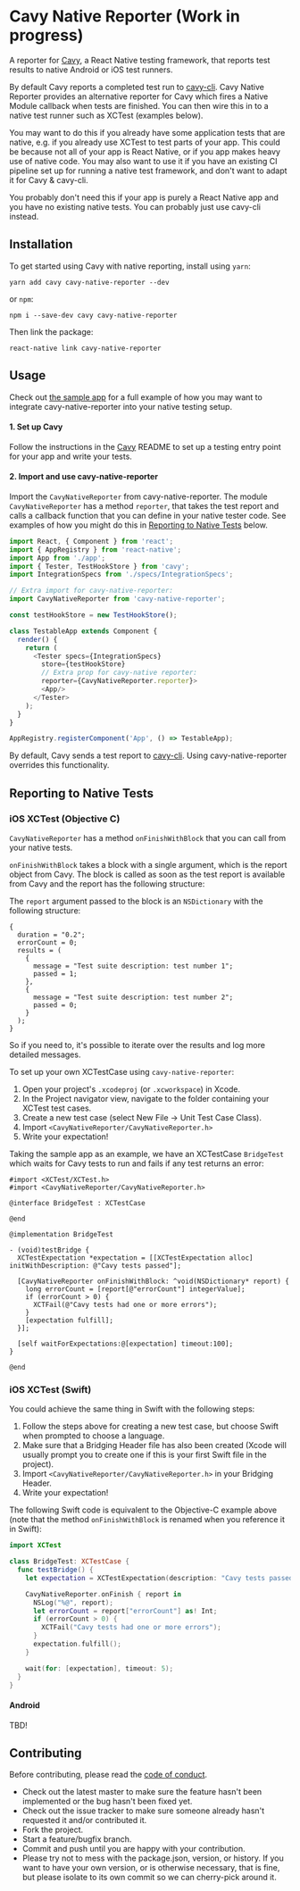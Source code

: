 # Cavy Native Reporter (Work in progress)
A reporter for [Cavy], a React Native testing framework, that reports test
results to native Android or iOS test runners.

By default Cavy reports a completed test run to [cavy-cli][cli].
Cavy Native Reporter provides an alternative reporter for Cavy which fires
a Native Module callback when tests are finished. You can then wire this
in to a native test runner such as XCTest (examples below).

You may want to do this if you already have some application tests that are 
native, e.g. if you already use XCTest to test parts of your app. This could
be because not all of your app is React Native, or if you app makes heavy
use of native code. You may also want to use it if you have an existing
CI pipeline set up for running a native test framework, and don't want to
adapt it for Cavy & cavy-cli.

You probably don't need this if your app is purely a React Native app
and you have no existing native tests. You can probably just use cavy-cli
instead.

## Installation
To get started using Cavy with native reporting, install using `yarn`:

    yarn add cavy cavy-native-reporter --dev

or `npm`:

    npm i --save-dev cavy cavy-native-reporter

Then link the package:

    react-native link cavy-native-reporter

## Usage

Check out [the sample app](https://github.com/pixielabs/cavy-native-reporter/tree/master/sampleApp)
for a full example of how you may want to integrate cavy-native-reporter into
your native testing setup.

#### 1. Set up Cavy

Follow the instructions in the [Cavy] README to set up a testing entry point
for your app and write your tests.

#### 2. Import and use cavy-native-reporter

Import the `CavyNativeReporter` from cavy-native-reporter. The module
`CavyNativeReporter` has a method `reporter`, that takes the test report
and calls a callback function that you can define in your native tester code.
See examples of how you might do this in [Reporting to Native Tests](#reporting-to-native-tests) below.

```js
import React, { Component } from 'react';
import { AppRegistry } from 'react-native';
import App from './app';
import { Tester, TestHookStore } from 'cavy';
import IntegrationSpecs from './specs/IntegrationSpecs';

// Extra import for cavy-native-reporter:
import CavyNativeReporter from 'cavy-native-reporter';

const testHookStore = new TestHookStore();

class TestableApp extends Component {
  render() {
    return (
      <Tester specs={IntegrationSpecs}
        store={testHookStore}
        // Extra prop for cavy-native reporter:
        reporter={CavyNativeReporter.reporter}>
        <App/>
      </Tester>
    );
  }
}

AppRegistry.registerComponent('App', () => TestableApp);
```

By default, Cavy sends a test report to [cavy-cli][cli]. Using
cavy-native-reporter overrides this functionality.

## Reporting to Native Tests

### iOS XCTest (Objective C)
`CavyNativeReporter` has a method `onFinishWithBlock` that you can call from
your native tests.

`onFinishWithBlock` takes a block with a single argument, which is the report
object from Cavy. The block is called as soon as the test report is available
from Cavy and the report has the following structure:

The `report` argument passed to the block is an `NSDictionary` with the
following structure:

```objc
{
  duration = "0.2";
  errorCount = 0;
  results = (
    {
      message = "Test suite description: test number 1";
      passed = 1;
    },
    {
      message = "Test suite description: test number 2";
      passed = 0;
    }
  );
}
```

So if you need to, it's possible to iterate over the results and log more
detailed messages.


To set up your own XCTestCase using `cavy-native-reporter`:
1. Open your project's `.xcodeproj` (or `.xcworkspace`) in Xcode.
2. In the Project navigator view, navigate to the folder containing your XCTest
test cases.
3. Create a new test case (select New File -> Unit Test Case Class).
4. Import `<CavyNativeReporter/CavyNativeReporter.h>`
5. Write your expectation!

Taking the sample app as an example, we have an XCTestCase `BridgeTest` which
waits for Cavy tests to run and fails if any test returns an error:

```objc
#import <XCTest/XCTest.h>
#import <CavyNativeReporter/CavyNativeReporter.h>

@interface BridgeTest : XCTestCase

@end

@implementation BridgeTest

- (void)testBridge {
  XCTestExpectation *expectation = [[XCTestExpectation alloc] initWithDescription: @"Cavy tests passed"];

  [CavyNativeReporter onFinishWithBlock: ^void(NSDictionary* report) {
    long errorCount = [report[@"errorCount"] integerValue];
    if (errorCount > 0) {
      XCTFail(@"Cavy tests had one or more errors");
    }
    [expectation fulfill];
  }];

  [self waitForExpectations:@[expectation] timeout:100];
}

@end
```

### iOS XCTest (Swift)
You could achieve the same thing in Swift with the following steps:

1. Follow the steps above for creating a new test case, but choose Swift when
prompted to choose a language.
2. Make sure that a Bridging Header file has also been created (Xcode will
usually prompt you to create one if this is your first Swift file in the
project).
3. Import `<CavyNativeReporter/CavyNativeReporter.h>` in your Bridging Header.
4. Write your expectation!

The following Swift code is equivalent to the Objective-C example above (note
that the method `onFinishWithBlock` is renamed when you reference it in Swift):

```swift
import XCTest

class BridgeTest: XCTestCase {
  func testBridge() {
    let expectation = XCTestExpectation(description: "Cavy tests passed");

    CavyNativeReporter.onFinish { report in
      NSLog("%@", report);
      let errorCount = report["errorCount"] as! Int;
      if (errorCount > 0) {
        XCTFail("Cavy tests had one or more errors");
      }
      expectation.fulfill();
    }

    wait(for: [expectation], timeout: 5);
  }
}
```

#### Android

TBD!

## Contributing
Before contributing, please read the [code of conduct](CODE_OF_CONDUCT.md).
- Check out the latest master to make sure the feature hasn't been implemented
  or the bug hasn't been fixed yet.
- Check out the issue tracker to make sure someone already hasn't requested it
  and/or contributed it.
- Fork the project.
- Start a feature/bugfix branch.
- Commit and push until you are happy with your contribution.
- Please try not to mess with the package.json, version, or history. If you
  want to have your own version, or is otherwise necessary, that is fine, but
  please isolate to its own commit so we can cherry-pick around it.

[cavy]: https://github.com/pixielabs/cavy
[cli]: https://github.com/pixielabs/cavy-cli
